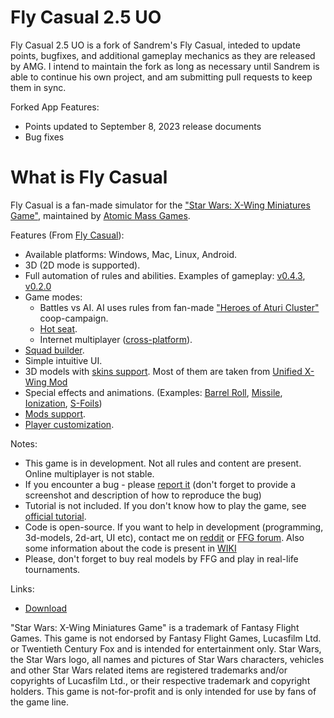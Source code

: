 # Fly Casual 2.5 UO
Fly Casual 2.5 UO is a fork of Sandrem's Fly Casual, inteded to update points, bugfixes, and additional gameplay mechanics as they are released by AMG. I intend to maintain the fork as long as necessary until Sandrem is able to continue his own project, and am submitting pull requests to keep them in sync.

Forked App Features:
* Points updated to September 8, 2023 release documents
* Bug fixes

# What is Fly Casual
Fly Casual is a fan-made simulator for the ["Star Wars: X-Wing Miniatures Game"](https://www.fantasyflightgames.com/en/products/x-wing), maintained by [Atomic Mass Games](https://www.atomicmassgames.com/xwing-docs/).

Features (From [Fly Casual](https://github.com/Sandrem/FlyCasual/)):
* Available platforms: Windows, Mac, Linux, Android.
* 3D (2D mode is supported).
* Full automation of rules and abilities. Examples of gameplay: [v0.4.3](https://www.youtube.com/watch?v=YhYvjnKx1P8), [v0.2.0](https://www.youtube.com/watch?v=UhOgTgrdswM)
* Game modes:
  * Battles vs AI. AI uses rules from fan-made ["Heroes of Aturi Cluster"](http://dockingbay416.com/campaign/) coop-campaign.
  * [Hot seat](https://www.youtube.com/watch?v=EO7KGqW1YVI).
  * Internet multiplayer ([cross-platform](https://www.youtube.com/watch?v=w4QeUoHtUJQ)).
* [Squad builder](https://www.youtube.com/watch?v=wWMWvfp9zIc).
* Simple intuitive UI.
* 3D models with [skins support](https://www.youtube.com/watch?v=XNOy6jC0XBM). Most of them are taken from [Unified X-Wing Mod](https://steamcommunity.com/sharedfiles/filedetails/?id=862644552)
* Special effects and animations. (Examples: [Barrel Roll](https://www.youtube.com/watch?v=MOULeTInEgQ), [Missile](https://www.youtube.com/watch?v=ikOuW4LI6RE), [Ionization](https://www.youtube.com/watch?v=vN2jNXnZb0M), [S-Foils](https://www.youtube.com/watch?v=MJ5mC-Q4o0c))
* [Mods support](https://www.youtube.com/watch?v=jWhSSlZah1Y).
* [Player customization](https://www.youtube.com/watch?v=SwJLF4oT5WA).

Notes:
* This game is in development. Not all rules and content are present. Online multiplayer is not stable.
* If you encounter a bug - please [report it](https://github.com/Baledin/FlyCasual/issues) (don't forget to provide a screenshot and description of how to reproduce the bug)
* Tutorial is not included. If you don't know how to play the game, see [official tutorial](https://www.youtube.com/watch?v=PuhwSma960Y).
* Code is open-source. If you want to help in development (programming, 3d-models, 2d-art, UI etc), contact me on [reddit](https://www.reddit.com/user/Sandrem_FlyCasual/) or [FFG forum](https://community.fantasyflightgames.com/profile/263695-sandrem/). Also some information about the code is present in [WIKI](https://github.com/Sandrem/FlyCasual/wiki/Developer-Support)
* Please, don't forget to buy real models by FFG and play in real-life tournaments.

Links:
* [Download](https://github.com/Baledin/FlyCasual/releases)

"Star Wars: X-Wing Miniatures Game" is a trademark of Fantasy Flight Games. This game is not endorsed by Fantasy Flight Games, Lucasfilm Ltd. or Twentieth Century Fox and is intended for entertainment only. Star Wars, the Star Wars logo, all names and pictures of Star Wars characters, vehicles and other Star Wars related items are registered trademarks and/or copyrights of Lucasfilm Ltd., or their respective trademark and copyright holders. This game is not-for-profit and is only intended for use by fans of the game line.
